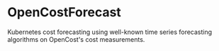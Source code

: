 # OpenCostForecast
Kubernetes cost forecasting using well-known time series forecasting algorithms on OpenCost's cost measurements.
